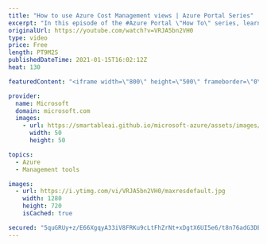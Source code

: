 ```yaml
---
title: "How to use Azure Cost Management views | Azure Portal Series"
excerpt: "In this episode of the #Azure Portal \"How To\" series, learn about built-in cost views in #Microsoft Azure Cost Management and how to create your own custom views.   Try out these features in the Azure portal: https://portal.azure.com   Keep connected on Twitter: https://twitter.com/AzurePortal   Make"
originalUrl: https://youtube.com/watch?v=VRJA5bn2VH0
type: video
price: Free
length: PT9M2S
publishedDateTime: 2021-01-15T16:02:12Z
heat: 130

featuredContent: "<iframe width=\"800\" height=\"500\" frameborder=\"0\" src=\"https://www.youtube.com/embed/VRJA5bn2VH0\" allow=\"accelerometer; autoplay; encrypted-media; gyroscope; picture-in-picture\" allowfullscreen></iframe>"

provider:
  name: Microsoft
  domain: microsoft.com
  images:
    - url: https://smartableai.github.io/microsoft-azure/assets/images/organizations/microsoft.com-50x50.jpg
      width: 50
      height: 50

topics:
  - Azure
  - Management tools

images:
  - url: https://i.ytimg.com/vi/VRJA5bn2VH0/maxresdefault.jpg
    width: 1280
    height: 720
    isCached: true

secured: "5quGRUy+z/E66XgqyA33iV8FRKu9cLtFhZrNt+xDgtX6UI5e6/t8n76adG3DE4xi1ffvpOE+0USLad0X130mG0FIlHR9re/CFy8Bgh9bvIde0jopVAa+MtnIuylZ3j/bcPnom5NdVDXUsDDE2YD/v/CQn3mBj5bfmzbQMLZFSiipz9QFfE7+5c1vPvv2QLvpIsdOnHEvo6X5PAYwmtKaqP/1pLZb+YarKVmDUpXzs3ShEfAGq+RTwn2gHUsupQM1welDs1/2hw99Dztums2quNs6xPF569OdSdOkfUUPy0pOq7+GrLX2/uJlFNmDLJfrpZmOcjkw3Wb+ibse6GoZvbp4zgoxkBqm0VgxDdd3ZuvYJefOUpO63cyoULEki3LWoAY2Nr1XUHl7P1cT76WOMk2CAJGmWx8BkuSvHBUMcCk=;pd6Oo3g4+md4+I/Zc9vzzA=="
---
```


